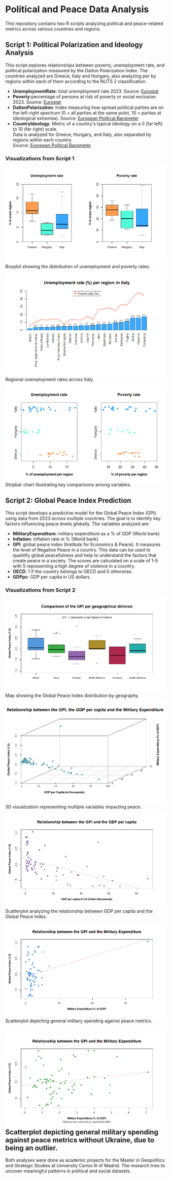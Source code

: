 # Political and Peace Data Analysis

This repository contains two R scripts analyzing political and peace-related metrics across various countries and regions.

## Script 1: Political Polarization and Ideology Analysis

This script explores relationships between poverty, unemployment rate, and political polarization measured by the Dalton Polarization Index. The countries analyzed are Greece, Italy and Hungary, also analyzing per by regions within each of them according to the NUTS 2 classification.
- **UnemploymentRate**: total unemployment rate 2023. Source: [Eurostat](https://ec.europa.eu/eurostat/databrowser/view/LFST_R_LFU3RT/default/table?lang=en)  
- **Poverty**:percentage of persons at risk of poverty or social exclusion 2023. Source: [Eurostat](https://ec.europa.eu/eurostat/databrowser/view/LFST_R_LFU3RT/default/table?lang=en)
- **DaltonPolarization**: Index measuring how spread political parties are on the left-right spectrum (0 = all parties at the same point, 10 = parties at ideological extremes).  Source: [European Political Barometer](https://eupoliticalbarometer.uc3m.es/)
- **CountryIdeology**: Metric of a country's typical ideology on a 0 (far left) to 10 (far right) scale.  
Data is analyzed for Greece, Hungary, and Italy, also separated by regions within each country.  
Source: [European Political Barometer](https://eupoliticalbarometer.uc3m.es/)

### Visualizations from Script 1

![Boxplot of Unemployment and Poverty](boxplotunemploymentandpoverty.png)  
Boxplot showing the distribution of unemployment and poverty rates.

![Italy Unemployment](Italyunemployment.png)  
Regional unemployment rates across Italy.

![Stripbar Chart](stripbar.png)  
Stripbar chart illustrating key comparisons among variables.
## Script 2: Global Peace Index Prediction

This script develops a predictive model for the Global Peace Index (GPI) using data from 2023 across multiple countries. The goal is to identify key factors influencing peace levels globally. 
The variables analyzed are:
- **MilitaryExpenditure**: military expenditure as a % of GDP (World bank)
- **Inflation**: inflation rate in % (World bank)
- **GPI**: global peace index (Institute for Economics & Peace). It measures the level of Negative Peace in a country. This data can be used to quantify global peacefulness and help to understand the factors that create peace in a society. The scores are calculated on a scale of 1-5 with 5 representing
 a high degree of violence in a country.
- **OECD**: 1 if the country belongs to OECD and 0 otherwise.
- **GDPpc**: GDP per capita in US dollars.

### Visualizations from Script 2

![GPI by Geography](GPIperGeography.png)  
Map showing the Global Peace Index distribution by geography.

![3D Visualization](3d.png)  
3D visualization representing multiple variables impacting peace.

![GDP per Capita vs. GPI](ScatterplotGDPpc.png)  
Scatterplot analyzing the relationship between GDP per capita and the Global Peace Index.

![General Military Spending](ScatterplotMilitary.png)  
Scatterplot depicting general military spending against peace metrics.

![Military Spending and Ukraine](scatterplotMilitaryUkraineno.png)  
Scatterplot depicting general military spending against peace metrics without Ukraine, due to being an outlier.
---

Both analyses were done as academic projects for the Master in Geopolitics and Strategic Studies at University Carlos III of Madrid. The research tries to uncover meaningful patterns in political and social datasets.
